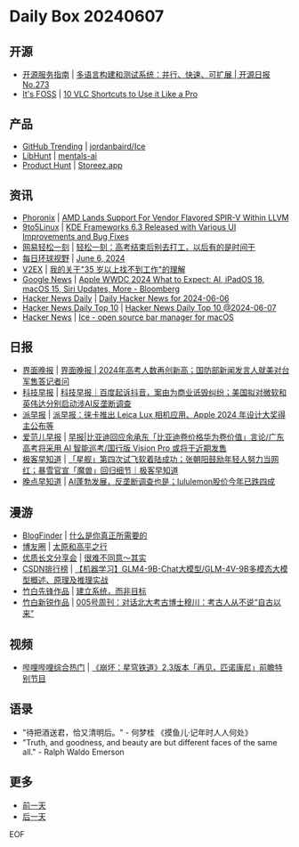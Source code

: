 # Daily Box 20240607

## 开源
- [开源服务指南](https://osguider.com/blog/) | [多语言构建和测试系统：并行、快速、可扩展 | 开源日报 No.273](https://osguider.com/blog/post/daily/daily-273/)
- [It's FOSS](https://itsfoss.com/) | [10 VLC Shortcuts to Use it Like a Pro](https://itsfoss.com/vlc-shortcuts/)

## 产品
- [GitHub Trending](https://github.com/trending?since=daily) | [jordanbaird/Ice](https://github.com/jordanbaird/Ice)
- [LibHunt](https://www.libhunt.com/) | [mentals-ai](https://www.libhunt.com/r/mentals-ai)
- [Product Hunt](https://www.producthunt.com) | [Storeez.app](https://www.producthunt.com/posts/storeez-app-2)

## 资讯
- [Phoronix](https://www.phoronix.com/) | [AMD Lands Support For Vendor Flavored SPIR-V Within LLVM](https://www.phoronix.com/news/LLVM-AMDGCN-Flavored-SPIR-V)
- [9to5Linux](https://9to5linux.com/) | [KDE Frameworks 6.3 Released with Various UI Improvements and Bug Fixes](https://9to5linux.com/kde-frameworks-6-3-released-with-various-ui-improvements-and-bug-fixes)
- [网易轻松一刻](https://m.163.com/touch/exclusive/sub/qsyk) | [轻松一刻：高考结束后别去打工，以后有的是时间干](https://m.163.com/news/article/J43QH873000181BR.html)
- [每日环球视野](https://idai.ly/) | [June 6, 2024](http://m.idai.ly/se/a193iG?1717603200)
- [V2EX](https://www.v2ex.com/) | [我的关于"35 岁以上找不到工作"的理解](https://www.v2ex.com/t/1047688)
- [Google News](https://news.google.com/topics/CAAqJggKIiBDQkFTRWdvSUwyMHZNRGRqTVhZU0FtVnVHZ0pWVXlnQVAB) | [Apple WWDC 2024 What to Expect: AI, iPadOS 18, macOS 15, Siri Updates, More - Bloomberg](https://news.google.com/rss/articles/CBMieWh0dHBzOi8vd3d3LmJsb29tYmVyZy5jb20vbmV3cy9hcnRpY2xlcy8yMDI0LTA2LTA3L2FwcGxlLXd3ZGMtMjAyNC13aGF0LXRvLWV4cGVjdC1haS1pcGFkb3MtMTgtbWFjb3MtMTUtc2lyaS11cGRhdGVzLW1vcmXSAQA?oc=5)
- [Hacker News Daily](https://www.daemonology.net/hn-daily/) | [Daily Hacker News for 2024-06-06](https://www.daemonology.net/hn-daily/2024-06-06.html)
- [Hacker News Daily Top 10](https://github.com/headllines/hackernews-daily) | [Hacker News Daily Top 10 @2024-06-07](https://github.com/headllines/hackernews-daily/issues/1428)
- [Hacker News](https://news.ycombinator.com/front) | [Ice - open source bar manager for macOS](https://news.ycombinator.com/item?id=40605532)

## 日报
- [界面晚报](https://www.jiemian.com/lists/426.html) | [界面晚报 | 2024年高考人数再创新高；国防部新闻发言人就美对台军售答记者问](https://www.jiemian.com/article/11267087.html)
- [科技早报](https://www.jiemian.com/lists/459.html) | [科技早报｜百度起诉抖音，案由为商业诋毁纠纷；美国拟对微软和英伟达分别启动涉AI反垄断调查](https://www.jiemian.com/article/11263115.html)
- [派早报](https://sspai.com/tag/%E6%B4%BE%E6%97%A9%E6%8A%A5) | [派早报：徕卡推出 Leica Lux 相机应用、Apple 2024 年设计大奖得主公布等](https://sspai.com/post/89427)
- [爱范儿早报](https://www.ifanr.com/category/ifanrnews) | [早报|比亚迪回应余承东「比亚迪卷价格华为卷价值」言论/广东高考将采用 AI 智能巡考/国行版 Vision Pro 或将于近期发售](https://www.ifanr.com/1588531)
- [极客早知道](https://www.geekpark.net/column/74) | [「星舰」第四次试飞软着陆成功；张朝阳鼓励年轻人努力当网红；暴雪官宣「魔兽」回归细节｜极客早知道](https://www.geekpark.net/news/336255)
- [晚点早知道](https://www.latepost.com/news/index?proma=3) | [AI蓬勃发展，反垄断调查也是；​lululemon股价今年已跌四成](https://www.latepost.com/news/dj_detail?id=2325)

## 漫游
- [BlogFinder](https://bf.zzxworld.com/) | [什么是你真正所需要的](https://www.dengxiaokang.com/archives/1090.html?utm_source=blogfinder)
- [博友圈](https://www.boyouquan.com/home) | [太原和高平之行](https://www.boyouquan.com/go?from=feed&link=https%3A%2F%2Fwww.skyue.com%2F24060713.html)
- [优质长文分享会](https://m.okjike.com/topics/56d2fabe7cb3331100467e2b) | [很难不同意～其实](https://mp.weixin.qq.com/s/CwqKc-qSXZ54HgJLDuVbYw)
- [CSDN排行榜](https://blog.csdn.net/rank/list) | [【机器学习】GLM4-9B-Chat大模型/GLM-4V-9B多模态大模型概述、原理及推理实战](https://blog.csdn.net/weixin_48007632/article/details/139497336)
- [竹白先锋作品](https://www.zhubai.wiki/) | [建立系统，而非目标](https://open.zhubai.wiki/a/l/t/z/pl/ouranswers/2410823955427717120)
- [竹白新锐作品](https://www.zhubai.wiki/) | [005号周刊：对话北大考古博士穆川：考古人从不说“自古以来”](https://open.zhubai.wiki/a/l/t/z/pl/yanfuchu/2410805535923589120)

## 视频
- [哔哩哔哩综合热门](https://www.bilibili.com/v/popular/all/) | [《崩坏：星穹铁道》2.3版本「再见，匹诺康尼」前瞻特别节目](https://b23.tv/BV1XJ4m1g7pA)

## 语录
- "待把酒送君，恰又清明后。" - 何梦桂 《摸鱼儿·记年时人人何处》
- "Truth, and goodness, and beauty are but different faces of the same all." - Ralph Waldo Emerson

## 更多
- [前一天](daily-box-20240606.md)
- [后一天](daily-box-20240608.md)

EOF